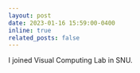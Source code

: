 ```yaml
---
layout: post
date: 2023-01-16 15:59:00-0400
inline: true
related_posts: false
---
```


I joined Visual Computing Lab in SNU.
